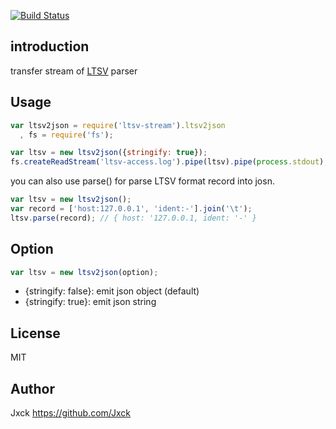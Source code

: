 [![Build Status](https://travis-ci.org/Jxck/ltsv-stream.png?branch=master)](https://travis-ci.org/Jxck/ltsv-stream)

## introduction

transfer stream of [LTSV](http://ltsv.org/) parser


## Usage

```js
var ltsv2json = require('ltsv-stream').ltsv2json
  , fs = require('fs');

var ltsv = new ltsv2json({stringify: true});
fs.createReadStream('ltsv-access.log').pipe(ltsv).pipe(process.stdout);
```

you can also use parse() for parse LTSV format record into josn.

```js
var ltsv = new ltsv2json();
var record = ['host:127.0.0.1', 'ident:-'].join('\t');
ltsv.parse(record); // { host: '127.0.0.1, ident: '-' }
```


## Option

```js
var ltsv = new ltsv2json(option);
```

- {stringify: false}: emit json object (default)
- {stringify: true}: emit json string


## License

MIT


## Author

Jxck <https://github.com/Jxck>
